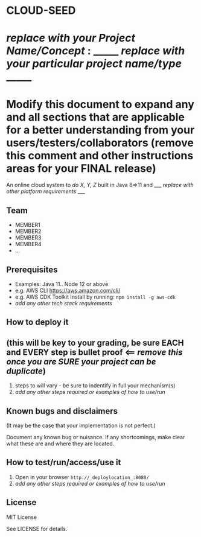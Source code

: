 # CLOUD-SEED
# _replace with your Project Name/Concept_ :  _____ _replace with your particular project name/type_ _____
# Modify this document to expand any and all sections that are applicable for a better understanding from your users/testers/collaborators (remove this comment and other instructions areas for your FINAL release)

An online cloud system to _do X, Y, Z_ built in Java 8=>11 and ___ _replace with other platform requirements_ ___
  
## Team

- MEMBER1
- MEMBER2
- MEMBER3
- MEMBER4
- ...

## Prerequisites

- Examples: Java 11.. Node 12 or above
-  e.g. AWS CLI
   https://aws.amazon.com/cli/
-  e.g. AWS CDK Toolkit
  Install by running: `npm install -g aws-cdk`
-  _add any other tech stack requirements_

## How to deploy it 
## (this will be key to your grading, be sure EACH and EVERY step is bullet proof <== _remove this once you are SURE your project can be duplicate_)

1. steps to will vary - be sure to indentify in full your mechanism(s)
2. _add any other steps required or examples of how to use/run_

## Known bugs and disclaimers
(It may be the case that your implementation is not perfect.)

Document any known bug or nuisance.
If any shortcomings, make clear what these are and where they are located.

## How to test/run/access/use it

1. Open in your browser `http://_deploylocation_:8080/`
3.  _add any other steps required or examples of how to use/run_


## License

MIT License

See LICENSE for details.
